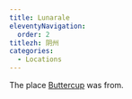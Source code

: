 ```yaml
---
title: Lunarale
eleventyNavigation:
  order: 2
titlezh: 阴州
categories:
  - Locations
---
```


The place [Buttercup](/characters/buttercup/) was from.
